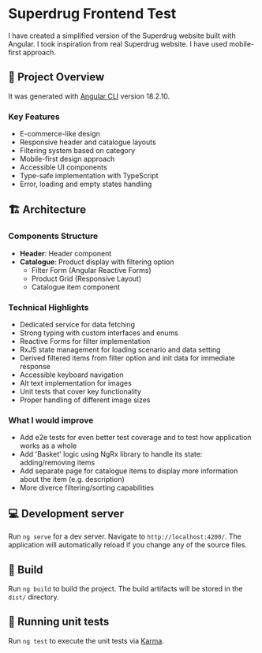 # Superdrug Frontend Test

I have created a simplified version of the Superdrug website built with Angular. I took inspiration from real Superdrug website. I have used mobile-first approach.

## 🚀 Project Overview

It was generated with [Angular CLI](https://github.com/angular/angular-cli) version 18.2.10.

### Key Features

- E-commerce-like design
- Responsive header and catalogue layouts
- Filtering system based on category
- Mobile-first design approach
- Accessible UI components
- Type-safe implementation with TypeScript
- Error, loading and empty states handling

## 🏗️ Architecture

### Components Structure

- **Header**: Header component
- **Catalogue**: Product display with filtering option
  - Filter Form (Angular Reactive Forms)
  - Product Grid (Responsive Layout)
  - Catalogue item component

### Technical Highlights

- Dedicated service for data fetching
- Strong typing with custom interfaces and enums
- Reactive Forms for filter implementation
- RxJS state management for loading scenario and data setting
- Derived filtered items from filter option and init data for immediate response
- Accessible keyboard navigation
- Alt text implementation for images
- Unit tests that cover key functionality
- Proper handling of different image sizes

### What I would improve

- Add e2e tests for even better test coverage and to test how application works as a whole
- Add 'Basket' logic using NgRx library to handle its state: adding/removing items
- Add separate page for catalogue items to display more information about the item (e.g. description)
- More diverce filtering/sorting capabilities

## 💻 Development server

Run `ng serve` for a dev server. Navigate to `http://localhost:4200/`. The application will automatically reload if you change any of the source files.

## 👷 Build

Run `ng build` to build the project. The build artifacts will be stored in the `dist/` directory.

## 🧪 Running unit tests

Run `ng test` to execute the unit tests via [Karma](https://karma-runner.github.io).
